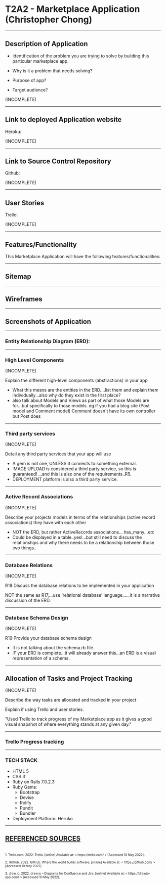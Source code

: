 # T2A2 - Marketplace Application (Christopher Chong)
---

 ## Description of Application

- Identification of the problem you are trying to solve by building this particular marketplace app.

- Why is it a problem that needs solving?

- Purpose of app?

- Target audience?


(INCOMPLETE)

---

 ## Link to deployed Application website

Heroku:

(INCOMPLETE)

---

 ## Link to Source Control Repository

Github:

(INCOMPLETE)

---

## User Stories

Trello:

(INCOMPLETE)
<!-- <img src="./docs/class_diagram.png" alt="class_diagram" title=""> -->
  

---
## Features/Functionality
This Marketplace Application will have the following features/functionalities:

<!-- 1. Display Staff current Annual Leave and Credits.
   - This feature will allow the user to retrieving leave details from the existing database.

2. Manage Staff Name (Create - save new name/Update - rename/Delete -name)
   - This feature includes:
  
     - Create new staff - New staff member will enter name, role and password and the app will auto-generate a unique Staff ID to be used for requesting and deleting leave as well as update staff name and password.  These details will be automatically added to the existing staff database.
  
     - Updating Existing Staff Name and Password - Staff login used for validating user before allowing changes to name or password in the existing database.  User input for user name and password would go through valid validation conditions (i.e. empty entries).
  
     - Deleting Existing Staff -  Staff login used for validating user, only existing staff can be deleted in the existing database.


3. Manage Staff Annual Leave (Create/Delete)
   - This feature includes:

     - Requesting Leave - Staff login used for validating user and a date validation before leave is requested.  Date validation includes, database checking for double booking of same staff member and for minimum required staff at work. 
  
     - Deleting Existing Leave - Staff login used for validating user, only existing requested leave can be deleted through database checking.  


4. Manage staff login (password validation)
   - Staff ID and password are validated through database checking and confirming they exist and their credentials match. 



5. Exit Option from Main/Leave Menu
   - To log out from the app after user has finished with it. -->

---
## Sitemap
<!-- <img src="./docs/class_diagram.png" alt="class_diagram" title=""> -->

---
## Wireframes	
<!-- <img src="./docs/class_diagram.png" alt="class_diagram" title=""> -->

---
## Screenshots of Application	
<!-- <img src="./docs/class_diagram.png" alt="class_diagram" title=""> -->

---

### Entity Relationship Diagram (ERD):
<!-- <img src="./docs/class_diagram.png" alt="class_diagram" title=""> -->

---

### High Level Components

(INCOMPLETE)

Explain the different high-level components (abstractions) in your app
- What this means are the entities in the ERD....list them and explain them individually...also why do they exist in the first place?
- also talk about Models and Views as part of what those Models are for...but specifically to those models. eg if you had a blog site (Post model and Comment model) Comment doesn't have its own controller but Post does

---
### Third party services

(INCOMPLETE)

Detail any third party services that your app will use

- A gem is not one, UNLESS it connects to something external.
- IMAGE UPLOAD is considered a third party service, so this is guaranteed! ...and this is also one of the requirements..R5.
- DEPLOYMENT platform is also a third party service.


---
### Active Record Associations

(INCOMPLETE)

Describe your projects models in terms of the relationships (active record associations) they have with each other

- NOT the ERD, but rather ActiveRecords associations... has_many...etc
- Could be displayed in a table..yes!...but still need to discuss the relationships and why there needs to be a relationship between those two things..

---
### Database Relations

(INCOMPLETE)

R18	Discuss the database relations to be implemented in your application

NOT the same as R17,...use ‘relational database’ language......it is a narrative discussion of the ERD.

---
### Database Schema Design

(INCOMPLETE)

R19	Provide your database schema design

- It is not talking about the schema.rb file.
- IF your ERD is complete...it will already answer this...an ERD is a visual representation of a schema.


---
## Allocation of Tasks and Project Tracking

(INCOMPLETE)

Describe the way tasks are allocated and tracked in your project

Explain if using Trello and user stories.

"Used Trello to track progress of my Marketplace app as it gives a good visual snapshot of where everything stands at any given day."

---

### Trello Progress tracking

<!-- <img src="./docs/26mar22_1.png" alt="26mar22_update1 (Beginning)" title="">

<img src="./docs/28mar22_1.png" alt="28mar22_update1" title=""> -->


---

### TECH STACK
- HTML 5
- CSS 3
- Ruby on Rails 7.0.2.3
- Ruby Gems:
  - Bootstrap
  - Devise
  - Rolify
  - Pundit
  - Bundler
- Deployment Platform: Heruko
  

 ---
 ## <u>REFERENCED SOURCES</u>
<br>
<font size="1">
1.  Trello.com. 2022. Trello. [online] Available at: < https://trello.com/ > [Accessed 10 May 2022].
<br>
<br>
2.  GitHub. 2022. GitHub: Where the world builds software. [online] Available at: < https://github.com/ > [Accessed 10 May 2022].
<br>
<br>
3.  draw.io. 2022. draw.io – Diagrams for Confluence and Jira. [online] Available at: < https://drawio-app.com/ > [Accessed 10 May 2022].
<br>
<br>




